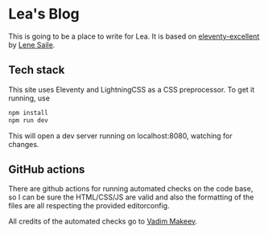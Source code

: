 # Lea's Blog

This is going to be a place to write for Lea. It is based on [eleventy-excellent](https://github.com/madrilene/eleventy-excellent) by [Lene Saile](https://front-end.social/@lene).

## Tech stack

This site uses Eleventy and LightningCSS as a CSS preprocessor.
To get it running, use

```sh
npm install
npm run dev
```

This will open a dev server running on localhost:8080, watching for changes.

## GitHub actions

There are github actions for running automated checks on the code base, so I can be sure the HTML/CSS/JS are valid and also the formatting of the files are all respecting the provided editorconfig.

All credits of the automated checks go to [Vadim Makeev](https://github.com/pepelsbey/pepelsbey.dev).

